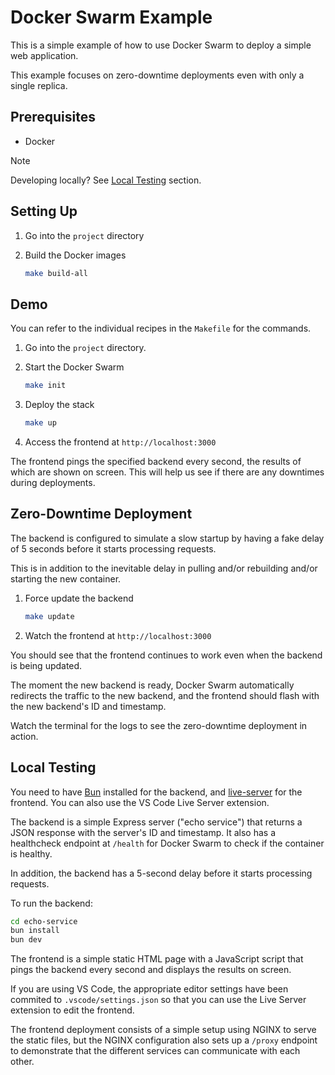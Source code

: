 # Docker Swarm Example

This is a simple example of how to use Docker Swarm to deploy a simple web application.

This example focuses on zero-downtime deployments even with only a single replica.

## Prerequisites

- Docker

> [!NOTE]
> Developing locally? See [Local Testing](#local-testing) section.

## Setting Up

1. Go into the `project` directory

1. Build the Docker images

    ```bash
    make build-all
    ```

## Demo

You can refer to the individual recipes in the `Makefile` for the commands.

1. Go into the `project` directory.

1. Start the Docker Swarm

    ```bash
    make init
    ```

1. Deploy the stack

    ```bash
    make up
    ```

1. Access the frontend at `http://localhost:3000`

The frontend pings the specified backend every second, the results of which are shown on screen. This will help us see if there are any downtimes during deployments.

## Zero-Downtime Deployment

The backend is configured to simulate a slow startup by having a fake delay of 5 seconds before it starts processing requests.

This is in addition to the inevitable delay in pulling and/or rebuilding and/or starting the new container.

1. Force update the backend

    ```bash
    make update
    ```

1. Watch the frontend at `http://localhost:3000`

You should see that the frontend continues to work even when the backend is being updated.

The moment the new backend is ready, Docker Swarm automatically redirects the traffic to the new backend, and the frontend should flash with the new backend's ID and timestamp.

Watch the terminal for the logs to see the zero-downtime deployment in action.

## Local Testing

You need to have [Bun](https://bun.sh) installed for the backend, and [live-server](https://www.npmjs.com/package/live-server) for the frontend. You can also use the VS Code Live Server extension.

The backend is a simple Express server ("echo service") that returns a JSON response with the server's ID and timestamp. It also has a healthcheck endpoint at `/health` for Docker Swarm to check if the container is healthy.

In addition, the backend has a 5-second delay before it starts processing requests.

To run the backend:

```bash
cd echo-service
bun install
bun dev
```

The frontend is a simple static HTML page with a JavaScript script that pings the backend every second and displays the results on screen.

If you are using VS Code, the appropriate editor settings have been commited to `.vscode/settings.json` so that you can use the Live Server extension to edit the frontend.

The frontend deployment consists of a simple setup using NGINX to serve the static files, but the NGINX configuration also sets up a `/proxy` endpoint to demonstrate that the different services can communicate with each other.
